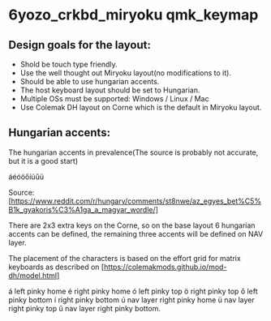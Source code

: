 # 6yozo_crkbd_miryoku qmk_keymap

Design goals for the layout:
---

- Shold be touch type friendly.
- Use the well thought out Miryoku layout(no modifications to it).
- Should be able to use hungarian accents.
- The host keyboard layout should be set to Hungarian.
- Multiple OSs must be supported: Windows / Linux / Mac
- Use Colemak DH layout on Corne which is the default in Miryoku layout.

Hungarian accents:
---

The hungarian accents in prevalence(The source is probably not accurate, but it is a good start)

áéóöőíúűü

Source: [https://www.reddit.com/r/hungary/comments/st8nwe/az_egyes_bet%C5%B1k_gyakoris%C3%A1ga_a_magyar_wordle/]

There are 2x3 extra keys on the Corne, so on the base layout 6 hungarian accents can be defined, the remaining three accents will be defined on NAV layer.

The placement of the characters is based on the effort grid for matrix keyboards as described on [https://colemakmods.github.io/mod-dh/model.html]

á left pinky home
é right pinky home
ó left pinky top
ö right pinky top
ő left pinky bottom
í right pinky bottom
ú nav layer right pinky home
ü nav layer right pinky top
ű nav layer right pinky bottom.
